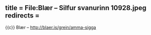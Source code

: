 title = File:Blær – Silfur svanurinn 10928.jpeg
redirects =
---

{{c}} Blær – http://blaer.is/grein/amma-sigga